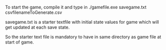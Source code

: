 To start the game, compile it and type in ./gamefile.exe savegame.txt csvfilenameToGenerate.csv

savegame.txt is a starter textfile with initial state values for game which will get updated at each save state.

So the starter text file is mandatory to have in same directory as game file at start of game.
